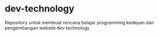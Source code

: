 # dev-technology
Repository untuk membuat rencana belajar programming kedepan dan pengembangan website dev technology
